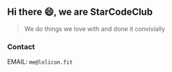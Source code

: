 ## Hi there 😄, we are StarCodeClub
> We do things we love with and done it convivially

### Contact
EMAIL: `me@lolicon.fit`
